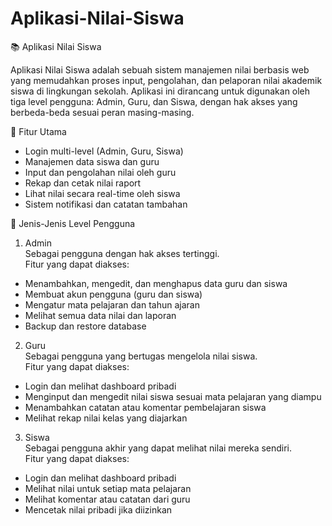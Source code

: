 # Aplikasi-Nilai-Siswa
📚 Aplikasi Nilai Siswa<br>

Aplikasi Nilai Siswa adalah sebuah sistem manajemen nilai berbasis web yang memudahkan proses input, pengolahan, dan pelaporan nilai akademik siswa di lingkungan sekolah. Aplikasi ini dirancang untuk digunakan oleh tiga level pengguna: Admin, Guru, dan Siswa, dengan hak akses yang berbeda-beda sesuai peran masing-masing.

🚀 Fitur Utama<br>

- Login multi-level (Admin, Guru, Siswa)
- Manajemen data siswa dan guru
- Input dan pengolahan nilai oleh guru
- Rekap dan cetak nilai raport
- Lihat nilai secara real-time oleh siswa
- Sistem notifikasi dan catatan tambahan

👥 Jenis-Jenis Level Pengguna<br>

1. Admin<br>
  Sebagai pengguna dengan hak akses tertinggi.<br>
  Fitur yang dapat diakses:
- Menambahkan, mengedit, dan menghapus data guru dan siswa
- Membuat akun pengguna (guru dan siswa)
- Mengatur mata pelajaran dan tahun ajaran
- Melihat semua data nilai dan laporan
- Backup dan restore database

2. Guru<br>
  Sebagai pengguna yang bertugas mengelola nilai siswa.<br>
  Fitur yang dapat diakses:<br>
- Login dan melihat dashboard pribadi
- Menginput dan mengedit nilai siswa sesuai mata pelajaran yang diampu
- Menambahkan catatan atau komentar pembelajaran siswa
- Melihat rekap nilai kelas yang diajarkan
  
3. Siswa<br>
  Sebagai pengguna akhir yang dapat melihat nilai mereka sendiri.<br>
  Fitur yang dapat diakses:<br>
- Login dan melihat dashboard pribadi
- Melihat nilai untuk setiap mata pelajaran
- Melihat komentar atau catatan dari guru
- Mencetak nilai pribadi jika diizinkan
